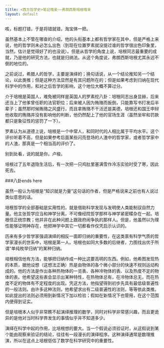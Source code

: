 ```yaml
---
title: <西方哲学史>笔记哦亲——弗朗西斯培根哦亲
layout: default
---
```


咳，标题打错，于是将错就错，淘宝体一把。

虽然基本上不管在哪查的介绍，他的头衔基本上都有哲学家在其中，但是严格上来说，他的哲学则未必怎么出色（到现在位置罗素就没提过谁的哲学很出色印象里，当然，估计是觉得好了的也没说）。但是从哲学的角度上说，培根同志最重要的成就，乃是他的研究方法，也就是归纳法。从这个角度说，弗朗西斯培根尤其永远不倒的地位的。

之前说过，希腊人的哲学，主要是演绎的；换句话说，从一个结论推知另一个结论，以此类推；但是这种方法显然是有其问题所在的；但是如果考虑到归纳在现代科学中的作用，和对之后哲学的影响，这个地位大概不算过分。

介于培根是英国人，难免被同样是英国人的罗素挖八卦：培根同志出身显赫，后来还当上了他爹曾任职的法官职位；后来被人因为贿赂而扳倒，只能靠写书打发后半辈子；虽然那时候贿赂之风盛行，而且拿贿赂不干活还是美德，培根还和国王申辩他收取的贿赂并没有影响他的判断，他仍然配上了他的官场生涯（虽然坐牢和罚款都只是象征性的惩罚了一下）。

罗素认为从道德上说，培根是一个中常人，和同时代的人相比属于平均水平。这个评价听着不高，但是如果参考后面某些闪亮登场的人渣中的哲学家，或者哲学家中的人渣，那真是一个相当高的评价了。

别到处看，说的就是你，卢梭。

培根过了五年退隐生活后，有一次把一只鸡肚里塞满雪作冷冻实验时受了寒，因此死去。

###八卦ends here

虽然一般认为培根是“知识就是力量”这句话的作者，但是严格说来之前也有人说过类似意思的话。

培根哲学的全部基础是实用性的，就是借助科学发现与发明使人类能制驭自然力量。他主张哲学应当和神学分离，不可像经院哲学那样与神学紧密糅杂在一起。培根信正统宗教；他并非在此种问题上跟政府闹争执的那样人。但是，他虽然以为理性能够证明神存在，他把神学中其它一切都看作仅凭启示认识的。

历来有多少哲学家强调演绎的相反一面即归纳的重要性，在这类禀有科学气质的哲学家漫长的世系中，培根是第一人。培根也如同大多数的后继者，力图找出优于所谓“单纯枚举归纳”的某种归纳。

培根相信他有方法，能够把归纳作成一种比这要高明的东西。例如，他希图发现热的本质，据他设想（这想法正确）热是由物体的各个微小部分的快速不规则运动构成的。他的方法是作出各种热物体的一览表、各种冷物体的表、以及热度不定的物体的表。他希望这些表会显示出某种特性，在热物体总有，在冷物体总无，而在热度不定的物体有不定程度的出现。凭这方法，他指望得到初步先具有最低级普遍性的一般法则。由许多这种法则，他希望求出有二级普遍性的法则，等等依此类推。如此提出的法则必须用到新情况下加以检验；假如在新情况下也管用，在这个范围内便得到证实。

但是培根本人似乎非常瞧不起演绎推理的数学，同时对科学非常感兴趣，而且更诡异的是他对当时科学界发生的事情似乎并不知道多少。

演绎在科学中起的作用，比培根想的要大。当一个假说必须验证时，从这假说到某个能由观察来验证的结论，往往有一段漫长的演绎程序。这种演绎通常是数理推演，所以在这点上培根低估了数学在科学研究中的重要性。